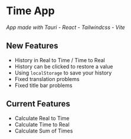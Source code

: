 # Time App

*App made with Tauri - React - Tailwindcss - Vite*

## New Features

- History in Real to Time / Time to Real
- History can be clicked to restore a value
- Using `localStorage` to save your history
- Fixed translation problems
- Fixed title bar problems

## Current Features

- Calculate Real to Time
- Calculate Time to Real
- Calculate Sum of Times

